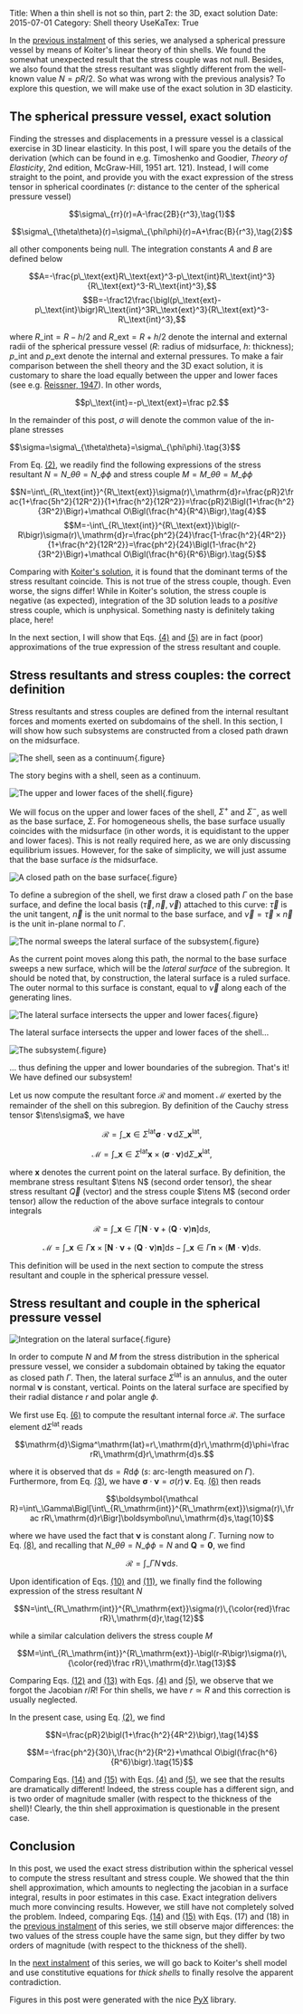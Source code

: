 Title: When a thin shell is not so thin, part 2: the 3D, exact solution
Date: 2015-07-01
Category: Shell theory
UseKaTex: True

In the [previous
instalment]({filename}20150608-When_a_thin_shell_is_not_so_thin-01.md) of this
series, we analysed a spherical pressure vessel by means of Koiter's linear
theory of thin shells. We found the somewhat unexpected result that the stress
couple was not null. Besides, we also found that the stress resultant was
slightly different from the well-known value $N=pR/2$. So what was wrong with
the previous analysis? To explore this question, we will make use of the exact
solution in 3D elasticity.

## The spherical pressure vessel, exact solution

Finding the stresses and displacements in a pressure vessel is a classical
exercise in 3D linear elasticity. In this post, I will spare you the details of
the derivation (which can be found in e.g. Timoshenko and Goodier, *Theory of
Elasticity*, 2nd edition, McGraw-Hill, 1951 art. 121). Instead, I will come
straight to the point, and provide you with the exact expression of the stress
tensor in spherical coordinates ($r$: distance to the center of the spherical
pressure vessel)

<a name="eq01"></a>
$$\sigma\_{rr}(r)=A-\frac{2B}{r^3},\tag{1}$$

<a name="eq02"></a>
$$\sigma\_{\theta\theta}(r)=\sigma\_{\phi\phi}(r)=A+\frac{B}{r^3},\tag{2}$$

all other components being null. The integration constants $A$ and $B$ are
defined below

$$A=-\frac{p\_\text{ext}R\_\text{ext}^3-p\_\text{int}R\_\text{int}^3}{R\_\text{ext}^3-R\_\text{int}^3},$$
$$B=-\frac12\frac{\bigl(p\_\text{ext}-p\_\text{int}\bigr)R\_\text{int}^3R\_\text{ext}^3}{R\_\text{ext}^3-R\_\text{int}^3},$$

where $R\_\text{int}=R-h/2$ and $R\_\text{ext}=R+h/2$ denote the internal and
external radii of the spherical pressure vessel ($R$: radius of midsurface, $h$:
thickness); $p\_\text{int}$ and $p\_\text{ext}$ denote the internal and external
pressures. To make a fair comparison between the shell theory and the 3D exact
solution, it is customary to share the load equally between the upper and lower
faces (see e.g. [Reissner, 1947](https://doi.org/10.1090/qam/20440)). In other
words,

$$p\_\text{int}=-p\_\text{ext}=\frac p2.$$

In the remainder of this post, $\sigma$ will denote the common value of the
in-plane stresses

<a name="eq06">
$$\sigma=\sigma\_{\theta\theta}=\sigma\_{\phi\phi}.\tag{3}$$
</a>

From Eq. [(2)](#eq02), we readily find the following expressions of the stress
resultant $N=N\_{\theta\theta}=N\_{\phi\phi}$ and stress couple
$M=M\_{\theta\theta}=M\_{\phi\phi}$

<a name="eq07"></a>
$$N=\int\_{R\_\text{int}}^{R\_\text{ext}}\sigma(r)\,\mathrm{d}r=\frac{pR}2\frac{1+\frac{5h^2}{12R^2}}{1+\frac{h^2}{12R^2}}=\frac{pR}2\Bigl(1+\frac{h^2}{3R^2}\Bigr)+\mathcal O\Bigl(\frac{h^4}{R^4}\Bigr),\tag{4}$$
<a name="eq08"></a>
$$M=-\int\_{R\_\text{int}}^{R\_\text{ext}}\bigl(r-R\bigr)\sigma(r)\,\mathrm{d}r=\frac{ph^2}{24}\frac{1-\frac{h^2}{4R^2}}{1+\frac{h^2}{12R^2}}=\frac{ph^2}{24}\Bigl(1-\frac{h^2}{3R^2}\Bigr)+\mathcal O\Bigl(\frac{h^6}{R^6}\Bigr).\tag{5}$$

Comparing with [Koiter\'s
solution]({filename}20150608-When_a_thin_shell_is_not_so_thin-01.md), it is
found that the dominant terms of the stress resultant coincide.  This is not
true of the stress couple, though. Even worse, the signs differ! While in
Koiter's solution, the stress couple is negative (as expected), integration of
the 3D solution leads to a *positive* stress couple, which is
unphysical. Something nasty is definitely taking place, here!

In the next section, I will show that Eqs. [(4)](#eq07) and [(5)](#eq08) are in
fact (poor) approximations of the true expression of the stress resultant and
couple.

## Stress resultants and stress couples: the correct definition

Stress resultants and stress couples are defined from the internal resultant
forces and moments exerted on subdomains of the shell. In this section, I will
show how such subsystems are constructed from a closed path drawn on the
midsurface.

![The shell, seen as a continuum]({static}20150701-When_a_thin_shell_is_not_so_thin-02/fig01.svg){.figure}

The story begins with a shell, seen as a continuum.

![The upper and lower faces of the shell]({static}20150701-When_a_thin_shell_is_not_so_thin-02/fig02.svg){.figure}

We will focus on the upper and lower faces of the shell, $\Sigma^+$ and
$\Sigma^-$, as well as the base surface, $\Sigma$. For homogeneous shells, the
base surface usually coincides with the midsurface (in other words, it is
equidistant to the upper and lower faces). This is not really required here, as
we are only discussing equilibrium issues.  However, for the sake of simplicity,
we will just assume that the base surface *is* the midsurface.

![A closed path on the base surface]({static}20150701-When_a_thin_shell_is_not_so_thin-02/fig03.svg){.figure}

To define a subregion of the shell, we first draw a closed path $\Gamma$ on the
base surface, and define the local basis $(\vec\tau, \vec n, \vec\nu)$ attached
to this curve: $\vec\tau$ is the unit tangent, $\vec n$ is the unit normal to
the base surface, and $\vec\nu=\vec\tau\times\vec n$ is the unit in-plane normal
to $\Gamma$.

![The normal sweeps the lateral surface of the subsystem]({static}20150701-When_a_thin_shell_is_not_so_thin-02/fig04.svg){.figure}

As the current point moves along this path, the normal to the base surface
sweeps a new surface, which will be the *lateral surface* of the subregion. It
should be noted that, by construction, the lateral surface is a ruled
surface. The outer normal to this surface is constant, equal to $\vec\nu$
along each of the generating lines.

![The lateral surface intersects the upper and lower faces]({static}20150701-When_a_thin_shell_is_not_so_thin-02/fig05.svg){.figure}

The lateral surface intersects the upper and lower faces of the shell…

![The subsystem]({static}20150701-When_a_thin_shell_is_not_so_thin-02/fig06.svg){.figure}

… thus defining the upper and lower boundaries of the subregion.  That's it! We
have defined our subsystem!

Let us now compute the resultant force $\boldsymbol{\mathcal R}$ and moment
$\boldsymbol{\mathcal M}$ exerted by the remainder of the shell on this
subregion. By definition of the Cauchy stress tensor $\tens\sigma$, we have

<a name="eq09"></a>
$$\boldsymbol{\mathcal R}=\int\_{\mathbf x\in\Sigma^\mathrm{lat}}\boldsymbol\sigma\cdot\boldsymbol\nu\,\mathrm{d}\Sigma\_{\mathbf x}^\mathrm{lat},\tag{6}$$

<a name="eq10"></a>
$$\boldsymbol{\mathcal M}=\int\_{\mathbf x\in\Sigma^\mathrm{lat}}\mathbf{x}\times\bigl(\boldsymbol\sigma\cdot\boldsymbol\nu\bigr)\mathrm{d}\Sigma\_{\mathbf x}^\mathrm{lat},\tag{7}$$

where $\mathbf x$ denotes the current point on the lateral surface. By
definition, the membrane stress resultant $\tens N$ (second order tensor), the
shear stress resultant $\vec Q$ (vector) and the stress couple $\tens M$ (second
order tensor) allow the reduction of the above surface integrals to contour
integrals

<a name="eq11"></a>
$$\boldsymbol{\mathcal R}=\int\_{\mathbf x\in\Gamma}\bigl[\mathbf N\cdot\boldsymbol\nu+\bigl(\mathbf Q\cdot\boldsymbol\nu\bigr)\mathbf n\bigr]\mathrm{d}s,\tag{8}$$

<a name="eq12"></a>
$$\boldsymbol{\mathcal M}=\int\_{\mathbf x\in\Gamma}\mathbf x\times\bigl[\mathbf N\cdot\boldsymbol\nu+\bigl(\mathbf Q\cdot\boldsymbol\nu\bigr)\mathbf n\bigr]\mathrm{d}s-\int\_{\mathbf x\in\Gamma}\mathbf n\times\bigl(\mathbf M\cdot\boldsymbol\nu\bigr)\mathrm ds.\tag{9}$$

This definition will be used in the next section to compute the stress resultant
and couple in the spherical pressure vessel.

## Stress resultant and couple in the spherical pressure vessel

![Integration on the lateral surface]({static}20150701-When_a_thin_shell_is_not_so_thin-02/fig07.svg){.figure}

In order to compute $N$ and $M$ from the stress distribution in the spherical
pressure vessel, we consider a subdomain obtained by taking the equator as
closed path $\Gamma$. Then, the lateral surface $\Sigma^\mathrm{lat}$ is an
annulus, and the outer normal $\boldsymbol\nu$ is constant, vertical. Points on
the lateral surface are specified by their radial distance $r$ and polar angle
$\phi$.

We first use Eq. [(6)](#eq09) to compute the resultant internal force
$\boldsymbol{\mathcal R}$. The surface element $\mathrm{d}\Sigma^\mathrm{lat}$
reads

$$\mathrm{d}\Sigma^\mathrm{lat}=r\,\mathrm{d}r\,\mathrm{d}\phi=\frac rR\,\mathrm{d}r\,\mathrm{d}s.$$

where it is observed that $\mathrm{d}s=R\mathrm{d}\phi$ ($s$: arc-length
measured on $\Gamma$). Furthermore, from Eq. [(3)](#eq06), we have
$\boldsymbol\sigma\cdot\boldsymbol\nu=\sigma(r)\,\boldsymbol\nu$. Eq. [(6)](#eq09)
then reads

<a name="eq14"></a>
$$\boldsymbol{\mathcal R}=\int\_\Gamma\Bigl[\int\_{R\_\mathrm{int}}^{R\_\mathrm{ext}}\sigma(r)\,\frac rR\,\mathrm{d}r\Bigr]\boldsymbol\nu\,\mathrm{d}s,\tag{10}$$

where we have used the fact that $\boldsymbol\nu$ is constant along
$\Gamma$. Turning now to Eq. [(8)](#eq11), and recalling that
$N\_{\theta\theta}=N\_{\phi\phi}=N$ and $\mathbf Q=\mathbf 0$, we find

<a name="eq15"></a>
$$\boldsymbol{\mathcal R}=\int\_{\Gamma}N\,\boldsymbol\nu\mathrm{d}s.\tag{11}$$

Upon identification of Eqs. [(10)](#eq14) and [(11)](#eq15), we finally find the
following expression of the stress resultant $N$

<a name="eq16"></a>
$$N=\int\_{R\_\mathrm{int}}^{R\_\mathrm{ext}}\sigma(r)\,{\color{red}\frac rR}\,\mathrm{d}r,\tag{12}$$

while a similar calculation delivers the stress couple $M$

<a name="eq17"></a>
$$M=\int\_{R\_\mathrm{int}}^{R\_\mathrm{ext}}-\bigl(r-R\bigr)\sigma(r)\,{\color{red}\frac rR}\,\mathrm{d}r.\tag{13}$$

Comparing Eqs. [(12)](#eq16) and [(13)](#eq17) with Eqs. [(4)](#eq07) and
[(5)](#eq08), we observe that we forgot the Jacobian $r/R$! For thin shells,
we have $r\simeq R$ and this correction is usually neglected.

In the present case, using Eq. [(2)](#eq02), we find

<a name="eq18"></a>
$$N=\frac{pR}2\bigl(1+\frac{h^2}{4R^2}\bigr),\tag{14}$$

<a name="eq19"></a>
$$M=-\frac{ph^2}{30}\,\frac{h^2}{R^2}+\mathcal O\bigl(\frac{h^6}{R^6}\bigr).\tag{15}$$

Comparing Eqs. [(14)](#eq18) and [(15)](#eq19) with Eqs. [(4)](#eq07) and
[(5)](#eq08), we see that the results are dramatically different!  Indeed, the
stress couple has a different sign, and is two order of magnitude smaller (with
respect to the thickness of the shell)! Clearly, the thin shell approximation is
questionable in the present case.

## Conclusion

In this post, we used the exact stress distribution within the spherical vessel
to compute the stress resultant and stress couple. We showed that the thin shell
approximation, which amounts to neglecting the jacobian in a surface integral,
results in poor estimates in this case. Exact integration delivers much more
convincing results. However, we still have not completely solved the
problem. Indeed, comparing Eqs. [(14)](#eq18) and [(15)](#eq19) with Eqs. (17)
and (18) in the [previous
instalment]({filename}20150608-When_a_thin_shell_is_not_so_thin-01.md) of this
series, we still observe major differences: the two values of the stress couple
have the same sign, but they differ by two orders of magnitude (with respect to
the thickness of the shell).

In the [next
instalment]({filename}20150706-When_a_thin_shell_is_not_so_thin-03.md) of this
series, we will go back to Koiter's shell model and use constitutive equations
for *thick shells* to finally resolve the apparent contradiction.

Figures in this post were generated with the nice
[PyX](http://pyx.sourceforge.net/) library.

<!-- Local Variables: -->
<!-- fill-column: 80 -->
<!-- End: -->
